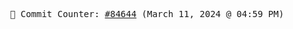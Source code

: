 <p align="center">
    <samp>
        📮 Commit Counter: <a href="https://github.com/Javascript-void0/Javascript-void0/commits/main">#84644</a> (March 11, 2024 @ 04:59 PM)
    </samp>
</p>